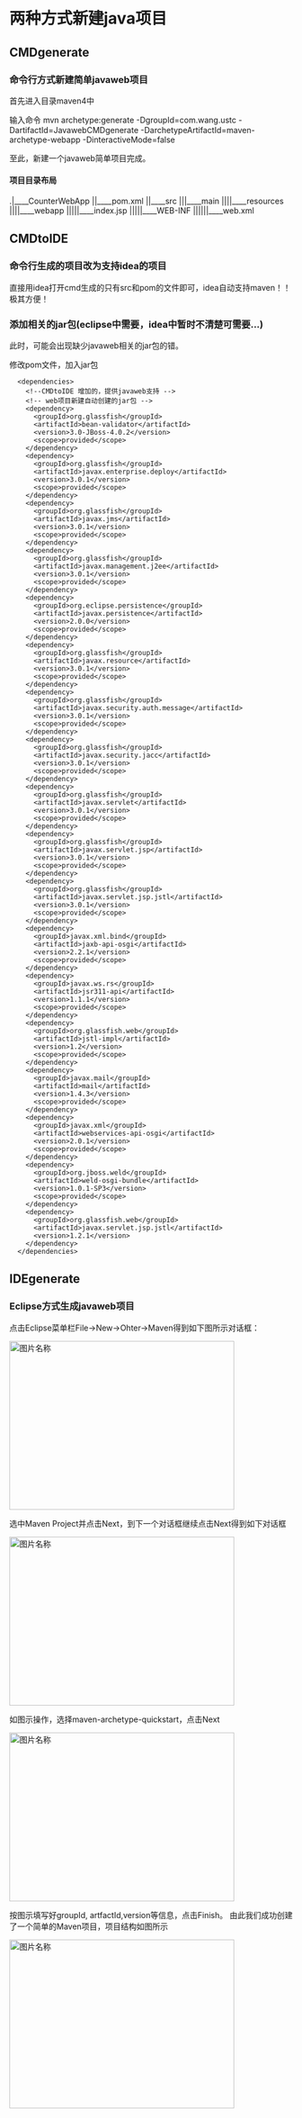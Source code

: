 
# 两种方式新建java项目

## CMDgenerate

### 命令行方式新建简单javaweb项目

首先进入目录maven4中

输入命令 mvn archetype:generate -DgroupId=com.wang.ustc -DartifactId=JavawebCMDgenerate -DarchetypeArtifactId=maven-archetype-webapp -DinteractiveMode=false

至此，新建一个javaweb简单项目完成。

#### 项目目录布局

.|____CounterWebApp
||____pom.xml
||____src
|||____main
||||____resources
||||____webapp
|||||____index.jsp
|||||____WEB-INF
||||||____web.xml

## CMDtoIDE

### 命令行生成的项目改为支持idea的项目

直接用idea打开cmd生成的只有src和pom的文件即可，idea自动支持maven！！极其方便！

### 添加相关的jar包(eclipse中需要，idea中暂时不清楚可需要...)

此时，可能会出现缺少javaweb相关的jar包的错。

修改pom文件，加入jar包

```
  <dependencies>
    <!--CMDtoIDE 增加的，提供javaweb支持 -->
    <!-- web项目新建自动创建的jar包 -->
    <dependency>
      <groupId>org.glassfish</groupId>
      <artifactId>bean-validator</artifactId>
      <version>3.0-JBoss-4.0.2</version>
      <scope>provided</scope>
    </dependency>
    <dependency>
      <groupId>org.glassfish</groupId>
      <artifactId>javax.enterprise.deploy</artifactId>
      <version>3.0.1</version>
      <scope>provided</scope>
    </dependency>
    <dependency>
      <groupId>org.glassfish</groupId>
      <artifactId>javax.jms</artifactId>
      <version>3.0.1</version>
      <scope>provided</scope>
    </dependency>
    <dependency>
      <groupId>org.glassfish</groupId>
      <artifactId>javax.management.j2ee</artifactId>
      <version>3.0.1</version>
      <scope>provided</scope>
    </dependency>
    <dependency>
      <groupId>org.eclipse.persistence</groupId>
      <artifactId>javax.persistence</artifactId>
      <version>2.0.0</version>
      <scope>provided</scope>
    </dependency>
    <dependency>
      <groupId>org.glassfish</groupId>
      <artifactId>javax.resource</artifactId>
      <version>3.0.1</version>
      <scope>provided</scope>
    </dependency>
    <dependency>
      <groupId>org.glassfish</groupId>
      <artifactId>javax.security.auth.message</artifactId>
      <version>3.0.1</version>
      <scope>provided</scope>
    </dependency>
    <dependency>
      <groupId>org.glassfish</groupId>
      <artifactId>javax.security.jacc</artifactId>
      <version>3.0.1</version>
      <scope>provided</scope>
    </dependency>
    <dependency>
      <groupId>org.glassfish</groupId>
      <artifactId>javax.servlet</artifactId>
      <version>3.0.1</version>
      <scope>provided</scope>
    </dependency>
    <dependency>
      <groupId>org.glassfish</groupId>
      <artifactId>javax.servlet.jsp</artifactId>
      <version>3.0.1</version>
      <scope>provided</scope>
    </dependency>
    <dependency>
      <groupId>org.glassfish</groupId>
      <artifactId>javax.servlet.jsp.jstl</artifactId>
      <version>3.0.1</version>
      <scope>provided</scope>
    </dependency>
    <dependency>
      <groupId>javax.xml.bind</groupId>
      <artifactId>jaxb-api-osgi</artifactId>
      <version>2.2.1</version>
      <scope>provided</scope>
    </dependency>
    <dependency>
      <groupId>javax.ws.rs</groupId>
      <artifactId>jsr311-api</artifactId>
      <version>1.1.1</version>
      <scope>provided</scope>
    </dependency>
    <dependency>
      <groupId>org.glassfish.web</groupId>
      <artifactId>jstl-impl</artifactId>
      <version>1.2</version>
      <scope>provided</scope>
    </dependency>
    <dependency>
      <groupId>javax.mail</groupId>
      <artifactId>mail</artifactId>
      <version>1.4.3</version>
      <scope>provided</scope>
    </dependency>
    <dependency>
      <groupId>javax.xml</groupId>
      <artifactId>webservices-api-osgi</artifactId>
      <version>2.0.1</version>
      <scope>provided</scope>
    </dependency>
    <dependency>
      <groupId>org.jboss.weld</groupId>
      <artifactId>weld-osgi-bundle</artifactId>
      <version>1.0.1-SP3</version>
      <scope>provided</scope>
    </dependency>
    <dependency>
      <groupId>org.glassfish.web</groupId>
      <artifactId>javax.servlet.jsp.jstl</artifactId>
      <version>1.2.1</version>
    </dependency>
  </dependencies>

```

## IDEgenerate

### Eclipse方式生成javaweb项目

点击Eclipse菜单栏File->New->Ohter->Maven得到如下图所示对话框：

<img src="http://www.yiibai.com/uploads/allimg/140215/1101251452-2.png" width = "400" height = "300" alt="图片名称" align=center />

选中Maven Project并点击Next，到下一个对话框继续点击Next得到如下对话框

<img src="http://www.yiibai.com/uploads/allimg/140215/110125F47-3.png" width = "400" height = "300" alt="图片名称" align=center />

如图示操作，选择maven-archetype-quickstart，点击Next

<img src="http://www.yiibai.com/uploads/allimg/140215/1101251318-4.png" width = "400" height = "300" alt="图片名称" align=center />

按图示填写好groupId, artfactId,version等信息，点击Finish。
由此我们成功创建了一个简单的Maven项目，项目结构如图所示

<img src="http://www.yiibai.com/uploads/allimg/140215/1101256194-5.png" width = "400" height = "300" alt="图片名称" align=center />
